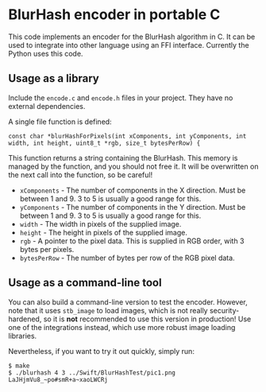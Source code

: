 # BlurHash encoder in portable C

This code implements an encoder for the BlurHash algorithm in C. It can be used to integrate into other language
using an FFI interface. Currently the Python uses this code.

## Usage as a library

Include the `encode.c` and `encode.h` files in your project. They have no external dependencies.

A single file function is defined:

    const char *blurHashForPixels(int xComponents, int yComponents, int width, int height, uint8_t *rgb, size_t bytesPerRow) {

This function returns a string containing the BlurHash. This memory is managed by the function, and you should not free it.
It will be overwritten on the next call into the function, so be careful!

* `xComponents` - The number of components in the X direction. Must be between 1 and 9. 3 to 5 is usually a good range for this.
* `yComponents` - The number of components in the Y direction. Must be between 1 and 9. 3 to 5 is usually a good range for this.
* `width` - The width in pixels of the supplied image.
* `height` - The height in pixels of the supplied image.
* `rgb` - A pointer to the pixel data. This is supplied in RGB order, with 3 bytes per pixels.
* `bytesPerRow` - The number of bytes per row of the RGB pixel data.

## Usage as a command-line tool

You can also build a command-line version to test the encoder. However, note that it uses `stb_image` to load images,
which is not really security-hardened, so it is **not** recommended to use this version in production! Use one of the integrations
instead, which use more robust image loading libraries.

Nevertheless, if you want to try it out quickly, simply run:

	$ make
	$ ./blurhash 4 3 ../Swift/BlurHashTest/pic1.png
	LaJHjmVu8_~po#smR+a~xaoLWCRj
